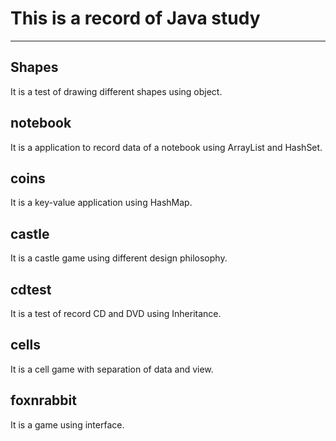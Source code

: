 # This is a record of Java study
---
## Shapes
It is a test of drawing different shapes using object.
## notebook
It is a application to record data of a notebook using ArrayList and HashSet.

## coins
It is a key-value application using HashMap.

## castle
It is a castle game using different design philosophy.

## cdtest
It is a test of record CD and DVD using Inheritance.

## cells

It is a cell game with separation of data and view.

## foxnrabbit
It is a game using interface.




